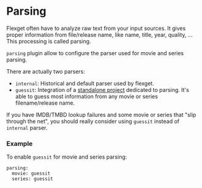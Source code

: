 # Parsing
Flexget often have to analyze raw text from your input sources. It gives proper information from file/release name, like name, title, year, quality, ... This processing is called parsing.

`parsing` plugin allow to configure the parser used for movie and series parsing. 

There are actually two parsers:
- `internal`: Historical and default parser used by flexget.
- `guessit`: Integration of a [standalone project](https://www.github.com/wackou/guessit) dedicated to parsing. It's able to guess most information from any movie or series filename/release name.

If you have IMDB/TMBD lookup failures and some movie or series that "slip through the net", you should really consider using `guessit` instead of `internal` parser.

### Example
To enable `guessit` for movie and series parsing:

```
parsing:
  movie: guessit
  series: guessit
```